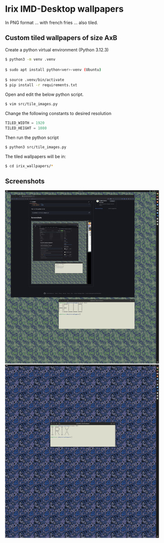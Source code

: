 # Irix IMD-Desktop wallpapers

In PNG format ... with french fries ... also tiled. 

## Custom tiled wallpapers of size AxB

Create a python virtual environment (Python 3.12.3)
```bash
$ python3 -m venv .venv 

$ sudo apt install python<ver>-venv (Ubuntu)

$ source .venv/bin/activate 
$ pip install -r requirements.txt
```

Open and edit the below python script. 
```bash
$ vim src/tile_images.py
```

Change the following constants to desired resolution
```python
TILED_WIDTH = 1920
TILED_HEIGHT = 1080
```
Then run the python script 
```bash
$ python3 src/tile_images.py
```

The tiled wallpapers will be in: 

```bash
$ cd irix_wallpapers/* 
``` 

## Screenshots
![verde_marble](screenshots/sebdesk.jpg)
![blue_marble](screenshots/sebdesk_blue.jpg)